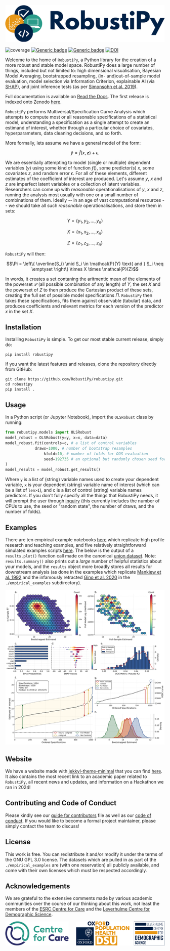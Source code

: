 <img src="https://github.com/RobustiPy/RobustiPy.github.io/blob/main/assets/robustipy_logo_transparent_large_trimmed.png?raw=true" width="700"/>

![coverage](https://img.shields.io/badge/Purpose-Research-yellow)
[![Generic badge](https://img.shields.io/badge/Python-3.11-red.svg)](https://shields.io/)
[![Generic badge](https://img.shields.io/badge/License-GNU3.0-purple.svg)](https://shields.io/)
[![DOI](https://zenodo.org/badge/DOI/10.5281/zenodo.15700698.svg)](https://doi.org/10.5281/zenodo.15700698)


Welcome to the home of `RobustiPy`, a Python library for the creation of a more robust and stable model space. RobustiPy does a large number of things, included but not limited to: high dimensional visualisation, Bayesian Model Averaging, bootstrapped resampling, (in- and)out-of-sample model evaluation, model selection via Information Criterion, explainable AI (via [SHAP](https://www.nature.com/articles/s42256-019-0138-9)), and joint inference tests (as per [Simonsohn et al. 2019](https://www.nature.com/articles/s41562-020-0912-z)).

Full documentation is available on [Read the Docs](https://robustipy.readthedocs.io/en/latest/). The first release is indexed onto Zenodo [here](https://zenodo.org/records/15700698).

`RobustiPy` performs Multiversal/Specification Curve Analysis which attempts to compute most or all reasonable specifications of a statistical model, understanding a specification as a single attempt to create an estimand of interest, whether through a particular choice of covariates, hyperparameters, data cleaning decisions, and so forth.

More formally, lets assume we have a general model of the form:

$$
\hat{y} = \hat{f}(x, \textbf{z}) + \epsilon .
$$

We are essentially attempting to model (single or multiple) dependent variables ($y$) using some kind of function $f()$, some predictor(s) $x$, some covariates $z$, and random error $\epsilon$. For all of these elements, different estimates of the coefficient of interest are produced. Let's assume $y$, $x$ and $z$ are imperfect latent variables or a collection of latent variables. Researchers can come up with _reasonable_ operationalisations of $y$, $x$ and $z$, running the analysis most usually with one or a small number of combinations of them. Ideally -- in an age of vast computational resources -- we should take all such _reasonable_ operationalisations, and store them in sets:

```math
Y = \{y_{1}, y_{2}, \dots, y_{n}\}
```
```math
X = \{x_{1}, x_{2}, \dots, x_{n}\}
```
```math
Z = \{z_{1}, z_{2}, \dots, z_{n}\}
```

`RobustiPy` will then:

```math
\Pi = \left\{ \overline{S_i} \mid S_i \in \mathcal{P}(Y) \text{ and } S_i \neq \emptyset \right\} \times X \times \mathcal{P}(Z)
```

In words, it creates a set contaning the aritmentic mean of the elements of the powerset $\mathcal{P}$ (all possible combination of any length) of $Y$, the set $X$ and the powerset of $Z$ to then produce the Cartesian product of these sets, creating the full set of possible model specifications $\Pi$. `RobustiPy` then takes these specifications, fits them against observable (tabular) data, and produces coefficients and relevant metrics for each version of the predictor $x$ in the set $X$.

## Installation

Installing `RobustiPy` is simple. To get our most stable current release, simply do:

```
pip install robustipy
```

If you want the latest features and releases, clone the repository directly from GitHub:

```
git clone https://github.com/RobustiPy/robustipy.git
cd robustipy
pip install .
```

## Usage

In a Python script (or Jupyter Notebook), import the `OLSRobust` class by running:

```python
from robustipy.models import OLSRobust
model_robust = OLSRobust(y=y, x=x, data=data)
model_robust.fit(controls=c, # a list of control variables
	         draws=1000, # number of bootstrap resamples
                 kfold=10, # number of folds for OOS evaluation
                 seed=192735 # an optional but randomly chosen seed for consistent reproducibility
)
model_results = model_robust.get_results()
```

Where `y` is a list of (string) variable names used to create your dependent variable, `x` is your dependent (string) variable name of interest (which can be a list of `len>1`), and c is a list of control (string) variable names predictors. If you don't fully specify all the things that RobustiPy needs, it will prompt the user through [inquiry](https://pypi.org/project/inquirer/) (this currently includes the number of CPUs to use, the seed or "random state", the number of draws, and the number of folds).

## Examples

There are ten empirical example notebooks [here](https://github.com/RobustiPy/robustipy/empirical_examples) which replicate high profile research and teaching examples, and five relatively straightforward simulated examples scripts [here](https://github.com/RobustiPy/robustipy/simulated_examples). The below is the output of a ```results.plot()``` function call made on the canonical [union dataset]((https://github.com/RobustiPy/robustipy/empirical_examples/empirical1_union.ipynb)). Note: ```results.summary()``` also prints out a *large* number of helpful statistics about your models, and the ```results``` object more broadly stores all results for downstream analysis (as done in the examples which replicate [Mankiew et al. 1992](https://academic.oup.com/qje/article-abstract/107/2/407/1838296) and the infamously retracted [Gino et al. 2020](https://pubmed.ncbi.nlm.nih.gov/37589685/) in the ```./empirical_examples``` subdirectory).

![Union dataset example](./figures/union_example/union_example_all.svg)

## Website

We have a website made with [jekkyl-theme-minimal](https://github.com/pages-themes/minimal) that you can find [here](https://robustipy.github.io/). It also contains the most recent link to an academic paper related to `RobustiPy`, all recent news and updates, and information on a Hackathon we ran in 2024!

## Contributing and Code of Conduct

Please kindly see our [guide for contributors](https://github.com/RobustiPy/robustipy/blob/main/contributing.md) file as well as our [code of conduct](https://github.com/RobustiPy/robustipy/blob/main/CODE-OF-CONDUCT.md). If you would like to become a formal project maintainer, please simply contact the team to discuss!

## License

This work is free. You can redistribute it and/or modify it under the terms of the GNU GPL 3.0 license. The datasets which are pulled in as part of the `./empirical_examples` are (with one reservation) all publicly available, and come with their own licenses which must be respected accordingly.

## Acknowledgements
We are grateful to the extensive comments made by various academic communities over the course of our thinking about this work, not least the members of the [ESRC Centre for Care](https://centreforcare.ac.uk/) and the [Leverhulme Centre for Demographic Science](https://demography.ox.ac.uk/).

<div style="display: flex; justify-content: space-between;">
    <img src="https://github.com/RobustiPy/RobustiPy.github.io/blob/main/assets/cfc_logo.png?raw=true" alt="CfC" style="width: 200px; height: auto; margin-right: 20px;">
    <img src="https://github.com/RobustiPy/RobustiPy.github.io/blob/main/assets/lcds_logo.png?raw=true" alt="LCDS" style="width: 280px; height: auto;">
</div>
